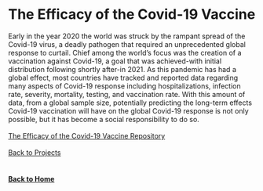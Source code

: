 # The Efficacy of the Covid-19 Vaccine

Early in the year 2020 the world was struck by the rampant spread of the Covid-19 virus, a deadly pathogen that required an unprecedented global response to curtail. Chief among the world’s focus was the creation of a vaccination against Covid-19, a goal that was achieved-with initial distribution following shortly after-in 2021. As this pandemic has had a global effect, most countries have tracked and reported data regarding many aspects of Covid-19 response including hospitalizations, infection rate, severity, mortality, testing, and vaccination rate. With this amount of data, from a global sample size, potentially predicting the long-term effects Covid-19 vaccination will have on the global Covid-19 response is not only possible, but it has become a social responsibility to do so. 
<br/>
<br/>
[The Efficacy of the Covid-19 Vaccine Repository](https://github.com/jahed323/The-Efficacy-of-the-Covid-19-Vaccine)
<br/>
<br/>
[Back to Projects](https://jahed323.github.io/projects)
<br/>
<br/>
#### [Back to Home](https://jahed323.github.io/)
